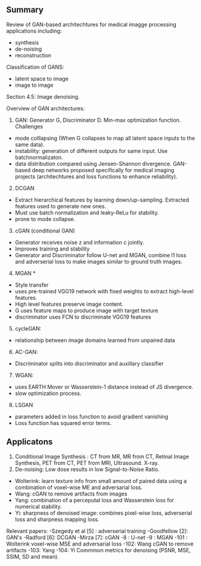 ## Summary

Review of GAN-based architechtures for medical imagge processing applications including:
- synthesis
- de-noising
- reconstruction

Classification of GANS:
- latent space to image
- image to image

Section 4.5: Image denoising.

Overview of GAN architectures:
1. GAN: Generator G, Discriminator D. Min-max optimization function. 
Challenges
- mode colllapsing (When G collapses to map all latent space inputs to the same data).
- instability: generation of different outputs for same input. Use batchnormalizaton.
- data distribution compared using Jensen-Shannon divergence.
GAN-based deep networks proposed specifically for medical imaging projects (architechtures and loss functions to enhance reliability).
2. DCGAN
- Extract hierarchical features by learning down/up-sampling. Extracted features used to generate new ones.
- Must use batch normalization and leaky-ReLu for stability.
- prone to mode collapse.
3. cGAN (conditional GAN)
- Generator receives noise z and information c jointly. 
- Improves training and stability
- Generator and Discriminator follow U-net and MGAN, combine l1 loss and adverserial loss to make images similar to ground truth images.
4. MGAN *
- Style transfer
- uses pre-trained VGG19 network with fixed weights to extract high-level features. 
- High level features preserve image content.
- G uses feature maps to produce image with target texture
- discriminator uses FCN to discriminate VGG19 features
5. cycleGAN:
- relationship between image domains learned from unpaired data
6. AC-GAN:
- Discriminator splits into discriminator and auxillary classifier 
7. WGAN:
- uses EARTH Mover or Wasserstein-1 distance instead of JS divergence.
- slow optimization process.
8. LSGAN
- parameters added in loss function to avoid gradient vanishing
- Loss function has squared error terms.


## Applicatons
1. Conditional Image Synthesis : CT from MR, MR from CT, Retinal Image Synthesis, PET from CT, PET from MRI, Ultrasound.
X-ray. 
2. De-noising: Low dose results in low Signal-to-Noise Ratio. 
- Wolterink: learn texture info from small amount of paired data using a combination of voxel-wise ME and adversarial loss. 
- Wang: cGAN to remove artifacts from images
- Yang: combination of a perceputal loss and Wasserstein loss for numerical stability.
- Yi: sharpness of denoised image: combines pixel-wise loss, adverserial loss and sharpness mapping loss.

Relevant papers:
-Szegedy et al [5] : adverserial training
-Goodfellow [2]: GAN's
-Radford [6]: DCGAN 
-Mirza [7]: cGAN
-8 : U-net
-9 : MGAN
-101 : Wolterink voxel-wise MSE and adversarial loss
-102: Wang cGAN to remove artifacts
-103: Yang 
-104: Yi
Commmon metrics for denoising (PSNR, MSE, SSIM, SD and mean).

